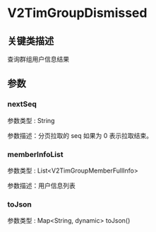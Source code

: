 # V2TimGroupDismissed

## 关键类描述

查询群组用户信息结果

## 参数

### nextSeq

参数类型 : String

参数描述：分页拉取的 seq 如果为 0 表示拉取结束。

### memberInfoList

参数类型 : List\<V2TimGroupMemberFullInfo>

参数描述：用户信息列表

### toJson

参数类型 : Map\<String, dynamic> toJson()

